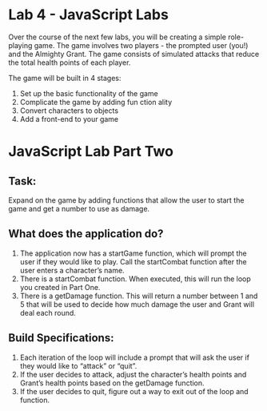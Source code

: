 # Lab 4 - JavaScript Labs
Over the course of the next few labs, you will be creating a simple role-playing game. The game involves two players - the prompted user (you!) and the Almighty Grant. The game consists of simulated attacks that reduce the total health points of each player.

The game will be built in 4 stages:
1. Set up the basic functionality of the game
2. Complicate the game by adding fun ction ality
3. Convert characters to objects
4. Add a front-end to your game

# JavaScript Lab Part Two

## Task:
Expand on the game by adding functions that allow the user to start the game and get a number to use as damage.

## What does the application do?
1. The application now has a startGame function, which will prompt the user if they would like to play. Call the startCombat function after the user enters a character’s name.
2. There is a startCombat function. When executed, this will run the loop you created in Part One.
3. There is a getDamage function. This will return a number between 1 and 5 that will be used to decide how much damage the user and Grant will deal each round.

## Build Specifications:
1. Each iteration of the loop will include a prompt that will ask the user if they would like to “attack” or “quit”.
2. If the user decides to attack, adjust the character’s health points and Grant’s health points based on the getDamage function.
3. If the user decides to quit, figure out a way to exit out of the loop and function.